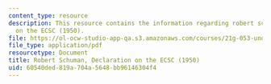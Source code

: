```yaml
---
content_type: resource
description: This resource contains the information regarding robert schuman, declaration
  on the ECSC (1950).
file: https://ol-ocw-studio-app-qa.s3.amazonaws.com/courses/21g-053-understanding-contemporary-french-politics-spring-2014/60540ded819a704a5648bb96146304f4_MIT21G_053S14_RobertSchu.pdf
file_type: application/pdf
resourcetype: Document
title: Robert Schuman, Declaration on the ECSC (1950)
uid: 60540ded-819a-704a-5648-bb96146304f4
---
```

